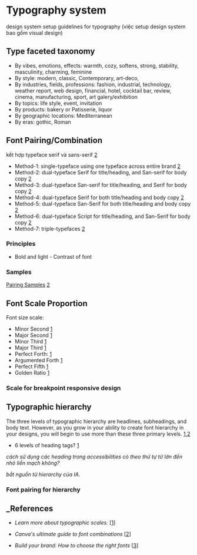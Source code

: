 # Typography system

design system setup guidelines for typography (việc setup design system bao gồm visual design)

## Type faceted taxonomy

- By vibes, emotions, effects: warmth, cozy, softens, strong, stability, masculinity, charming, feminine
- By style: modern, classic, Contemporary, art-deco,
- By industries, fields, professions: fashion, industrial, technology, weather report, web design, financial, hotel, cocktail bar, review, cinema, manufacturing, sport, art galery/exhibition
- By topics: life style, event, invitation
- By products: bakery or Patisserie, liquor
- By geographic locations: Mediterranean
- By eras: gothic, Roman

## Font Pairing/Combination

kết hợp typeface serif và sans-serif [2]

- Method-1: single-typeface using one typeface across entire brand [2]
- Method-2: dual-typeface Serif for title/heading, and San-serif for body copy [2]
- Method-3: dual-typeface San-serif for title/heading, and Serif for body copy  [2]
- Method-4: dual-typeface Serif for both title/heading and body copy [2]
- Method-5: dual-typeface San-Serif for both title/heading and body copy [2]
- Method-6: dual-typeface Script for title/heading, and San-Serif for body copy [2]
- Method-7: triple-typefaces [2]

### Principles

- Bold and light - Contrast of font

### Samples

[Pairing Samples](./pairing_samples/pairing_samples) [2]

## Font Scale Proportion

Font size scale:

- Minor Second [1]
- Major Second [1]
- Minor Third [1]
- Major Third [1]
- Perfect Forth: [1]
- Argumented Forth [1]
- Perfect Fifth [1]
- Golden Ratio [1]
  
### Scale for breakpoint responsive design

<!-- Related to [Web Design - Responsive](/UX_design/level-4/targets/web/web_design.md/#responsive) -->

## Typographic hierarchy

The three levels of typographic hierarchy are headlines, subheadings, and body text. However, as you grow in your ability to create font hierarchy in your designs, you will begin to use more than these three primary levels. [1],[2]

- 6 levels of heading tags? [1]

*cách sử dụng các heading trong accessibilities có theo thứ tự từ lớn đến nhỏ liền mạch không?*

*bắt nguồn từ hierarchy của IA*.

### Font pairing for hierarchy

## _References

- *Learn more about typographic scales.* [[1]]

[1]: <https://designcode.io/typographic-scales>

- *Canva's ultimate guide to font combinations* [[2]]

[2]: <https://www.canva.com/learn/the-ultimate-guide-to-font-pairing/>

- *Build your brand: How to choose the right fonts* [[3]]

[3]: <https://www.canva.com/learn/canva-for-work-brand-fonts/>
